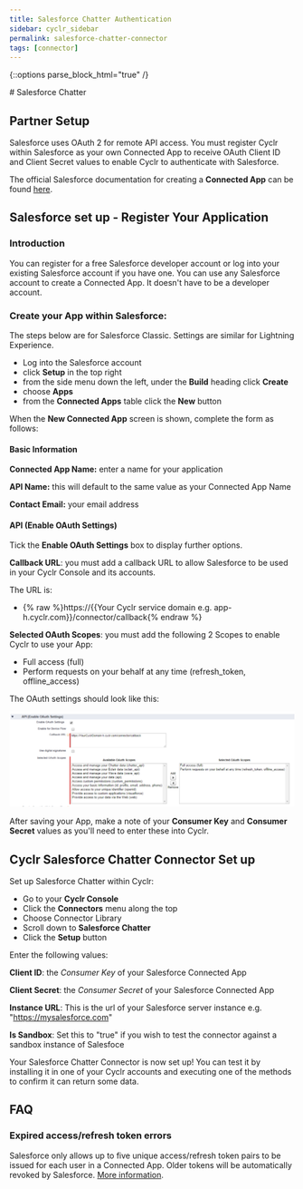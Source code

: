 ```yaml
---
title: Salesforce Chatter Authentication
sidebar: cyclr_sidebar
permalink: salesforce-chatter-connector
tags: [connector]
---
```

{::options parse_block_html="true" /}
<section class="card py-5 my-5">
# Salesforce Chatter

Partner Setup
-------------

Salesforce uses OAuth 2 for remote API access. You must register Cyclr within Salesforce as your own Connected App to receive OAuth Client ID and Client Secret values to enable Cyclr to authenticate with Salesforce.

The official Salesforce documentation for creating a **Connected App** can be found [here](https://help.salesforce.com/articleView?id=connected_app_create.htm).

**Salesforce set up - Register Your Application**
-------------------------------------------------

### **Introduction**

You can register for a free Salesforce developer account or log into your existing Salesforce account if you have one. You can use any Salesforce account to create a Connected App. It doesn't have to be a developer account.

### **Create your App within Salesforce:**

The steps below are for Salesforce Classic. Settings are similar for Lightning Experience.

*   Log into the Salesforce account
*   click **Setup** in the top right
*   from the side menu down the left, under the **Build** heading click **Create**
*   choose **Apps**
*   from the **Connected Apps** table click the **New** button

When the **New Connected App** screen is shown, complete the form as follows:

#### **Basic Information**

**Connected App Name:** enter a name for your application

**API Name:** this will default to the same value as your Connected App Name

**Contact Email:** your email address

#### **API (Enable OAuth Settings)**

Tick the **Enable OAuth Settings** box to display further options.

**Callback URL**: you must add a callback URL to allow Salesforce to be used in your Cyclr Console and its accounts.

The URL is:

*   {% raw %}https://{{Your Cyclr service domain e.g. app-h.cyclr.com}}/connector/callback{% endraw %}

**Selected OAuth Scopes**: you must add the following 2 Scopes to enable Cyclr to use your App:

*   Full access (full)
*   Perform requests on your behalf at any time (refresh\_token, offline\_access)

The OAuth settings should look like this:

![Salesforce OAuth Partner Setup](./images/salesforce-partner-setup-oauth.png)

After saving your App, make a note of your **Consumer Key** and **Consumer Secret** values as you'll need to enter these into Cyclr.

**Cyclr Salesforce Chatter Connector Set up**
----------------

Set up Salesforce Chatter within Cyclr:

*   Go to your **Cyclr Console**
*   Click the **Connectors** menu along the top
*   Choose Connector Library
*   Scroll down to **Salesforce Chatter**
*   Click the **Setup** button

Enter the following values:

**Client ID**: the _Consumer Key_ of your Salesforce Connected App

**Client Secret**: the _Consumer Secret_ of your Salesforce Connected App

**Instance URL**: This is the url of your Salesforce server instance e.g. "https://mysalesforce.com"

**Is Sandbox**: Set this to "true" if you wish to test the connector against a sandbox instance of Salesfoce

Your Salesforce Chatter Connector is now set up! You can test it by installing it in one of your Cyclr accounts and executing one of the methods to confirm it can return some data.

**FAQ**
-------

### Expired access/refresh token errors

Salesforce only allows up to five unique access/refresh token pairs to be issued for each user in a Connected App. Older tokens will be automatically revoked by Salesforce. [More information](https://help.salesforce.com/articleView?id=remoteaccess_request_manage.htm).
</section>
